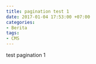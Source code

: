 ```yaml
---
title: pagination test 1
date: 2017-01-04 17:53:00 +07:00
categories:
- Berita
tags:
- CMS
---
```


test pagination 1